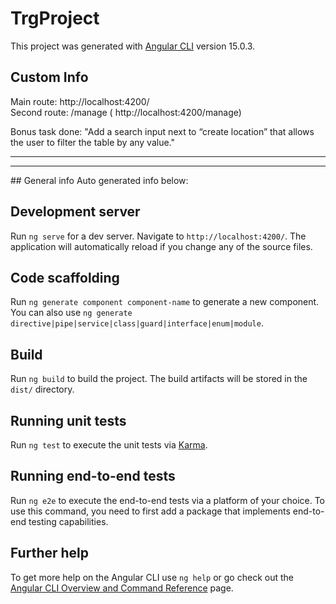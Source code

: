 # TrgProject

This project was generated with [Angular CLI](https://github.com/angular/angular-cli) version 15.0.3.

## Custom Info
Main route: http://localhost:4200/ <br />
Second route:  /manage ( http://localhost:4200/manage) <br />

Bonus task done: "Add a search input next to “create location” that allows the user to filter the table by any value."<br />

<hr>
<hr>
## General info 
Auto generated info below:

## Development server

Run `ng serve` for a dev server. Navigate to `http://localhost:4200/`. The application will automatically reload if you change any of the source files.

## Code scaffolding

Run `ng generate component component-name` to generate a new component. You can also use `ng generate directive|pipe|service|class|guard|interface|enum|module`.

## Build

Run `ng build` to build the project. The build artifacts will be stored in the `dist/` directory.

## Running unit tests

Run `ng test` to execute the unit tests via [Karma](https://karma-runner.github.io).

## Running end-to-end tests

Run `ng e2e` to execute the end-to-end tests via a platform of your choice. To use this command, you need to first add a package that implements end-to-end testing capabilities.

## Further help

To get more help on the Angular CLI use `ng help` or go check out the [Angular CLI Overview and Command Reference](https://angular.io/cli) page.
